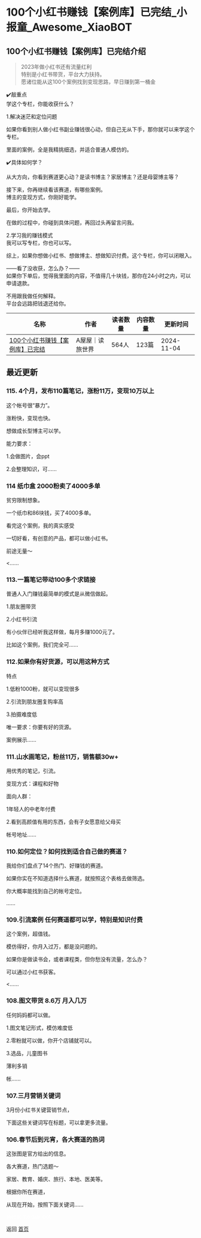 # 100个小红书赚钱【案例库】已完结_小报童_Awesome_XiaoBOT

## 100个小红书赚钱【案例库】已完结介绍
> 2023年做小红书还有流量红利    
特别是小红书带货，平台大力扶持。    
愿诸位能从这100个案例找到变现思路，早日赚到第一桶金    
    
✔️敲重点    
学这个专栏，你能收获什么？    
    
1.解决迷茫和定位问题    
    
如果你看到别人做小红书副业赚钱很心动，但自己无从下手，那你就可以来学这个专栏。    
    
里面的案例，全是我精挑细选，并适合普通人模仿的。    
    
✔️具体如何学？    
    
从大方向，你看到赛道更心动？是读书博主？家居博主？还是母婴博主等？    
    
接下来，你再继续看该赛道，有哪些案例。    
博主的变现方式，你刚好能学。    
    
最后，你开始去学。    
    
在做的过程中，你碰到具体问题，再回过头再留言问我。    
    
2.学习我的赚钱模式    
我可以写专栏，你也可以写。    
    
综上，如果你想做小红书、想做博主、想做知识付费。这个专栏，你可以闭眼入。    
    
——看了没收获，怎么办？——    
如果你下单后，觉得我里面的内容，不值得几十块钱，那你在24小时之内，可以申请退款。    
    
不用跟我做任何解释。    
平台会远路把钱退还给你。  
  


|名称|作者|读者数量|内容数量|更新时间|
|---|---|---|---|---|
|[100个小红书赚钱【案例库】已完结](https://xiaobot.net/p/wuwu884422?refer=0b133df9-27dc-423b-8101-639049001c13)|A屋屋｜读旅世界|564人|123篇|2024-11-04|

## 最近更新
### 115\. 4个月，发布110篇笔记，涨粉11万，变现10万以上

这个帐号很“暴力”。

涨粉快，变现也快。

想做成长型博主可以学。

能力要求：

1.会做图片，会ppt

2.会整理知识，可......

### 114 纸巾盒 2000粉卖了4000多单

贫穷限制想象。

一个纸巾和86块钱，买了4000多单。

看完这个案例，我的真实感受

一切好看，有创意的产品，都可以做小红书。

前途无量～

<......

### 113.一篇笔记带动100多个求链接

普通人入门赚钱最简单的模式是从微信做起。

1.朋友圈带货

2.小红书引流

有小伙伴已经听我这样做，每月多赚1000元了。

比如这个案例，我们完全可......

### 112.如果你有好货源，可以用这种方式

特点

1.低粉1000粉，就可以变现很多

2.引流到朋友圈复购率高

3.拍摄难度低

唯一要求：你要有好的货源。

案例展示......

### 111.山水画笔记，粉丝11万，销售额30w+

用优秀的笔记，引流。

变现方式：课程和好物

面向人群：

1年轻人的中老年付费

2.看到高颜值有用的东西，会有子女愿意给父母买

帐号地址......

### 110.如何定位？如何找到适合自己做的赛道？

我给你们盘点了14个热门、好赚钱的赛道。

如果你实在不知道选择什么赛道，就按照这个表格去做筛选。

你大概率能找到自己的帐号定位。

......

### 109.引流案例 任何赛道都可以学，特别是知识付费

这个案例，超值钱。

模仿得好，你月入过万，都是没问题的。

如果你是做读书会，或者课程类，但你愁没有流量，怎么办？

可以通过小红书获客。

<......

### 108.图文带货 8.6万 月入几万

任何妈妈都可以做。

1.图文笔记形式，模仿难度低

2.零粉就可以做，你开个店铺就可以。

3.选品，儿童图书

薄利多销

帐......

### 107.三月营销关键词

3月份小红书关键营销节点，

下面这些关键词写在标题，可以拿更多流量。

### 106.春节后到元宵，各大赛道的热词

这张图是官方给出的信息。

各大赛道，热门选题～

家居、教育、婚庆、旅行、本地、医美等。

根据你所在赛道，

从现在开始，按照下面关键词......


<a href="https://github.com/Reno9527/awesome-xiaobot" style="color: white; text-decoration: none;">awesome-xiaobot</a>

返回 [首页](../README.md)
